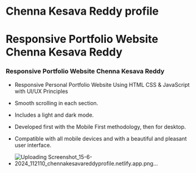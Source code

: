# Chenna Kesava Reddy profile

# Responsive Portfolio Website Chenna Kesava Reddy
### Responsive Portfolio Website Chenna Kesava Reddy

- Responsive Personal Portfolio Website Using HTML CSS & JavaScript with UI/UX Principles
- Smooth scrolling in each section.
- Includes a light and dark mode.
- Developed first with the Mobile First methodology, then for desktop.
- Compatible with all mobile devices and with a beautiful and pleasant user interface.

- ![Uploading Screenshot_15-6-2024_112110_chennakesavareddyprofile.netlify.app.png…]()

